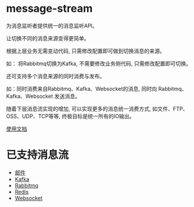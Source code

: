 # message-stream

为消息监听者提供统一的消息监听API。

让切换不同的消息来源变得更简单。

根据上层业务无需变动代码, 只需修改配置即可做到切换消息的来源。

如： 将Rabbitmq切换为Kafka, 不需要修改业务侧代码, 只需修改配置即可切换。

还可支持多个消息来源的同时消费与发布。

如：同时消费来自Rabbitmq、Kafka、Websocket的消息, 同时向 Rabbitmq、Kafka、Websocket 发送消息。

随着下层消息流实现的增加, 可以实现更多的消息统一消费方式, 如文件、FTP、OSS、UDP、TCP等等, 终极目标是统一所有的IO输出。

[使用文档](./message-stream-api)

# 已支持消息流

* [邮件](./message-stream-email)
* [Kafka](./message-stream-kafka)
* [Rabbitmq](./message-stream-rabbitmq)
* [Redis](./message-stream-redis)
* [Websocket](./message-stream-websocket)